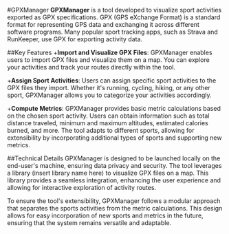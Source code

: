 #GPXManager
**GPXManager** is a tool developed to visualize sport activities exported as GPX specifications. GPX (GPS eXchange Format) is a standard format for representing GPS data and exchanging it across different software programs. Many popular sport tracking apps, such as Strava and RunKeeper, use GPX for exporting activity data.

##Key Features
+**Import and Visualize GPX Files**: GPXManager enables users to import GPX files and visualize them on a map. You can explore your activities and track your routes directly within the tool.

+**Assign Sport Activities**: Users can assign specific sport activities to the GPX files they import. Whether it's running, cycling, hiking, or any other sport, GPXManager allows you to categorize your activities accordingly.

+**Compute Metrics**: GPXManager provides basic metric calculations based on the chosen sport activity. Users can obtain information such as total distance traveled, minimum and maximum altitudes, estimated calories burned, and more. The tool adapts to different sports, allowing for extensibility by incorporating additional types of sports and supporting new metrics.

##Technical Details
GPXManager is designed to be launched locally on the end-user's machine, ensuring data privacy and security. The tool leverages a library (insert library name here) to visualize GPX files on a map. This library provides a seamless integration, enhancing the user experience and allowing for interactive exploration of activity routes.

To ensure the tool's extensibility, GPXManager follows a modular approach that separates the sports activities from the metric calculations. This design allows for easy incorporation of new sports and metrics in the future, ensuring that the system remains versatile and adaptable.
